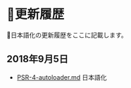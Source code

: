 [PSR-4-autoloader.md]: https://github.com/sawarame/fig-standards-jp/blob/master/accepted/PSR-4-autoloader.md

# 更新履歴

日本語化の更新履歴をここに記載します。

## 2018年9月5日
* [PSR-4-autoloader.md][] 日本語化
